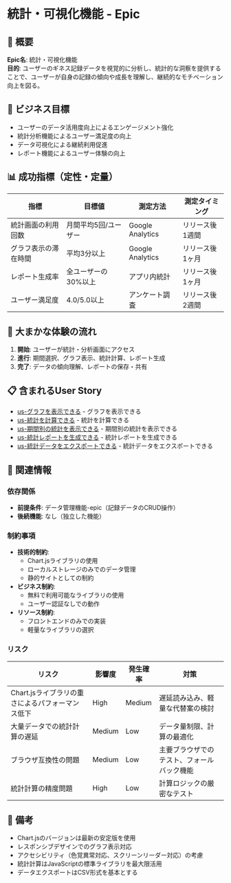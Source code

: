 # 統計・可視化機能 - Epic

## 📖 概要

**Epic名**: 統計・可視化機能  
**目的**: ユーザーのギネス記録データを視覚的に分析し、統計的な洞察を提供することで、ユーザーが自身の記録の傾向や成長を理解し、継続的なモチベーション向上を図る。  


## 🎯 ビジネス目標
- ユーザーのデータ活用度向上によるエンゲージメント強化
- 統計分析機能によるユーザー満足度の向上
- データ可視化による継続利用促進
- レポート機能によるユーザー体験の向上


## 📊 成功指標（定性・定量）
| 指標 | 目標値 | 測定方法 | 測定タイミング |
|------|--------|----------|----------------|
| 統計画面の利用回数 | 月間平均5回/ユーザー | Google Analytics | リリース後1週間 |
| グラフ表示の滞在時間 | 平均3分以上 | Google Analytics | リリース後1ヶ月 |
| レポート生成率 | 全ユーザーの30%以上 | アプリ内統計 | リリース後1ヶ月 |
| ユーザー満足度 | 4.0/5.0以上 | アンケート調査 | リリース後2週間 |


## 🔄 大まかな体験の流れ
1. **開始**: ユーザーが統計・分析画面にアクセス
2. **進行**: 期間選択、グラフ表示、統計計算、レポート生成
3. **完了**: データの傾向理解、レポートの保存・共有


## 📋 含まれるUser Story
- [us-グラフを表示できる](./us-グラフを表示できる.md) - グラフを表示できる
- [us-統計を計算できる](./us-統計を計算できる.md) - 統計を計算できる
- [us-期間別の統計を表示できる](./us-期間別の統計を表示できる.md) - 期間別の統計を表示できる
- [us-統計レポートを生成できる](./us-統計レポートを生成できる.md) - 統計レポートを生成できる
- [us-統計データをエクスポートできる](./us-統計データをエクスポートできる.md) - 統計データをエクスポートできる


## 🔗 関連情報

### 依存関係
- **前提条件**: データ管理機能-epic（記録データのCRUD操作）
- **後続機能**: なし（独立した機能）

### 制約事項
- **技術的制約**: 
  - Chart.jsライブラリの使用
  - ローカルストレージのみでのデータ管理
  - 静的サイトとしての制約
- **ビジネス制約**: 
  - 無料で利用可能なライブラリの使用
  - ユーザー認証なしでの動作
- **リソース制約**: 
  - フロントエンドのみでの実装
  - 軽量なライブラリの選択

### リスク
| リスク | 影響度 | 発生確率 | 対策 |
|--------|--------|----------|------|
| Chart.jsライブラリの重さによるパフォーマンス低下 | High | Medium | 遅延読み込み、軽量な代替案の検討 |
| 大量データでの統計計算の遅延 | Medium | Low | データ量制限、計算の最適化 |
| ブラウザ互換性の問題 | Medium | Low | 主要ブラウザでのテスト、フォールバック機能 |
| 統計計算の精度問題 | High | Low | 計算ロジックの厳密なテスト |

## 📝 備考
- Chart.jsのバージョンは最新の安定版を使用
- レスポンシブデザインでのグラフ表示対応
- アクセシビリティ（色覚異常対応、スクリーンリーダー対応）の考慮
- 統計計算はJavaScriptの標準ライブラリを最大限活用
- データエクスポートはCSV形式を基本とする 